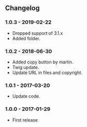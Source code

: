 ## Changelog

### 1.0.3 - 2019-02-22

- Dropped support of 3.1.x
- Added folder.

### 1.0.2 - 2018-06-30

- Added copy button by martin.
- Twig update.
- Update URL in files and copyright.

### 1.0.1 - 2017-03-20

- Update code.

### 1.0.0 - 2017-01-29

- First release
